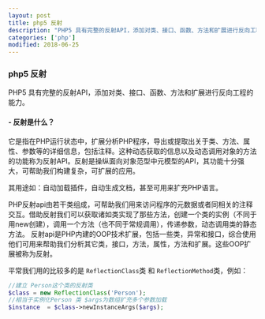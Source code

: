 ```yaml
---
layout: post
title: php5 反射
description: "PHP5 具有完整的反射API，添加对类、接口、函数、方法和扩展进行反向工程的能力。"
categories: ['php']
modified: 2018-06-25
---
```


### php5 反射
PHP5 具有完整的反射API，添加对类、接口、函数、方法和扩展进行反向工程的能力。

#### - 反射是什么？

它是指在PHP运行状态中，扩展分析PHP程序，导出或提取出关于类、方法、属性、参数等的详细信息，包括注释。这种动态获取的信息以及动态调用对象的方法的功能称为反射API。反射是操纵面向对象范型中元模型的API，其功能十分强大，可帮助我们构建复杂，可扩展的应用。

其用途如：自动加载插件，自动生成文档，甚至可用来扩充PHP语言。

PHP反射api由若干类组成，可帮助我们用来访问程序的元数据或者同相关的注释交互。借助反射我们可以获取诸如类实现了那些方法，创建一个类的实例（不同于用new创建），调用一个方法（也不同于常规调用），传递参数，动态调用类的静态方法。
反射api是PHP内建的OOP技术扩展，包括一些类，异常和接口，综合使用他们可用来帮助我们分析其它类，接口，方法，属性，方法和扩展。这些OOP扩展被称为反射。

平常我们用的比较多的是 `ReflectionClass`类 和 `ReflectionMethod`类，例如：

```php
//建立 Person这个类的反射类  
$class = new ReflectionClass('Person');
//相当于实例化Person 类 $args为数组扩充多个参数加载
$instance  = $class->newInstanceArgs($args);
```